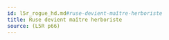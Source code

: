 ```yaml
---
id: l5r_rogue_hd.md#ruse-devient-maître-herboriste
title: Ruse devient maître herboriste
source: (L5R p66)
---
```



